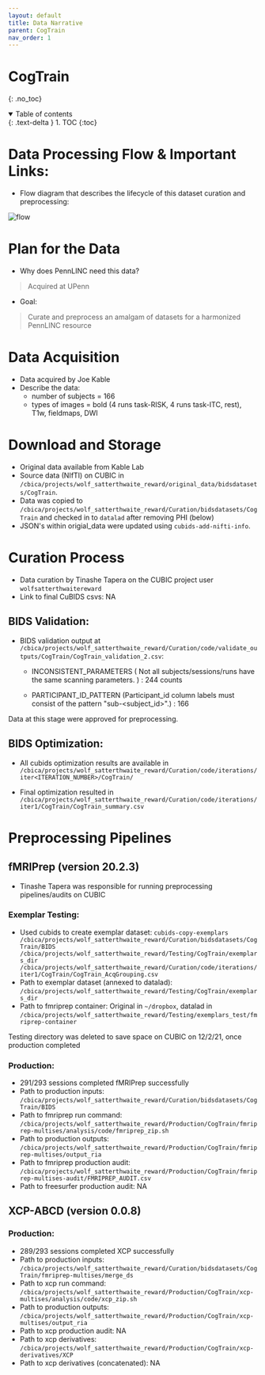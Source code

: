 ```yaml
---
layout: default
title: Data Narrative
parent: CogTrain
nav_order: 1
---
```


# CogTrain
{: .no_toc}

<details open markdown="block">
  <summary>
    Table of contents
  </summary>
  {: .text-delta }
1. TOC
{:toc}
</details>

# Data Processing Flow & Important Links:
* Flow diagram that describes the lifecycle of this dataset curation and preprocessing:

![flow](../DataProcessingFlow_cogtrain.svg)
   
# Plan for the Data 

* Why does PennLINC need this data?
> Acquired at UPenn

* Goal:
> Curate and preprocess an amalgam of datasets for a harmonized PennLINC resource

# Data Acquisition

* Data acquired by Joe Kable
* Describe the data:
   * number of subjects = 166
   * types of images = bold (4 runs task-RISK, 4 runs task-ITC, rest), T1w, fieldmaps, DWI

# Download and Storage 

* Original data available from Kable Lab
* Source data (NIfTI) on CUBIC in `/cbica/projects/wolf_satterthwaite_reward/original_data/bidsdatasets/CogTrain`.
* Data was copied to `/cbica/projects/wolf_satterthwaite_reward/Curation/bidsdatasets/CogTrain` and checked in to `datalad` after removing PHI (below)
* JSON's within origial_data were updated using `cubids-add-nifti-info`.

# Curation Process

* Data curation by Tinashe Tapera on the CUBIC project user `wolfsatterthwaitereward`
* Link to final CuBIDS csvs: NA

## BIDS Validation:

* BIDS validation output at `/cbica/projects/wolf_satterthwaite_reward/Curation/code/validate_outputs/CogTrain/CogTrain_validation_2.csv`:

    - INCONSISTENT_PARAMETERS ( Not all subjects/sessions/runs have the same scanning parameters. ) : 244 counts

    - PARTICIPANT_ID_PATTERN (Participant_id column labels must consist of the pattern "sub-<subject_id>".) : 166

Data at this stage were approved for preprocessing.

## BIDS Optimization:

* All cubids optimization results are available in `/cbica/projects/wolf_satterthwaite_reward/Curation/code/iterations/iter<ITERATION_NUMBER>/CogTrain/`

* Final optimization resulted in `/cbica/projects/wolf_satterthwaite_reward/Curation/code/iterations/iter1/CogTrain/CogTrain_summary.csv`

# Preprocessing Pipelines 

## fMRIPrep (version 20.2.3)
   * Tinashe Tapera was responsible for running preprocessing pipelines/audits on CUBIC

### Exemplar Testing:

* Used cubids to create exemplar dataset: `cubids-copy-exemplars /cbica/projects/wolf_satterthwaite_reward/Curation/bidsdatasets/CogTrain/BIDS /cbica/projects/wolf_satterthwaite_reward/Testing/CogTrain/exemplars_dir /cbica/projects/wolf_satterthwaite_reward/Curation/code/iterations/iter1/CogTrain/CogTrain_AcqGrouping.csv`
* Path to exemplar dataset (annexed to datalad): `/cbica/projects/wolf_satterthwaite_reward/Testing/CogTrain/exemplars_dir` 
* Path to fmriprep container: Original in `~/dropbox`, datalad in `/cbica/projects/wolf_satterthwaite_reward/Testing/exemplars_test/fmriprep-container`
   
Testing directory was deleted to save space on CUBIC on 12/2/21, once production completed
   
### Production:

* 291/293 sessions completed fMRIPrep successfully
* Path to production inputs: `/cbica/projects/wolf_satterthwaite_reward/Curation/bidsdatasets/CogTrain/BIDS`
* Path to fmriprep run command: `/cbica/projects/wolf_satterthwaite_reward/Production/CogTrain/fmriprep-multises/analysis/code/fmriprep_zip.sh`
* Path to production outputs: `/cbica/projects/wolf_satterthwaite_reward/Production/CogTrain/fmriprep-multises/output_ria`
* Path to fmriprep production audit: `/cbica/projects/wolf_satterthwaite_reward/Production/CogTrain/fmriprep-multises-audit/FMRIPREP_AUDIT.csv`
* Path to freesurfer production audit: NA
      
## XCP-ABCD (version 0.0.8)
### Production:

* 289/293 sessions completed XCP successfully
* Path to production inputs: `/cbica/projects/wolf_satterthwaite_reward/Curation/bidsdatasets/CogTrain/fmriprep-multises/merge_ds`
* Path to xcp run command: `/cbica/projects/wolf_satterthwaite_reward/Production/CogTrain/xcp-multises/analysis/code/xcp_zip.sh`
* Path to production outputs: `/cbica/projects/wolf_satterthwaite_reward/Production/CogTrain/xcp-multises/output_ria`
* Path to xcp production audit: NA
* Path to xcp derivatives: `/cbica/projects/wolf_satterthwaite_reward/Production/CogTrain/xcp-derivatives/XCP`
* Path to xcp derivatives (concatenated): NA

